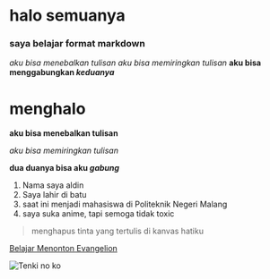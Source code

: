 # halo semuanya
### saya belajar format markdown
*aku bisa menebalkan tulisan*
_aku bisa memiringkan tulisan_
**aku bisa menggabungkan _keduanya_**


# menghalo

**aku bisa menebalkan tulisan**

_aku bisa memiringkan tulisan_

**dua duanya bisa aku _gabung_**

1. Nama saya aldin
2. Saya lahir di batu
3. saat ini menjadi mahasiswa di Politeknik Negeri Malang
4. saya suka anime, tapi semoga tidak toxic

> menghapus tinta yang tertulis di kanvas hatiku

[Belajar Menonton Evangelion](https://id.wikipedia.org/wiki/Neon_Genesis_Evangelion)

![Tenki no ko](https://mimbaruntan.com/wp-content/uploads/2020/05/EE3qIVDUEAY_Sw9.jpg)
